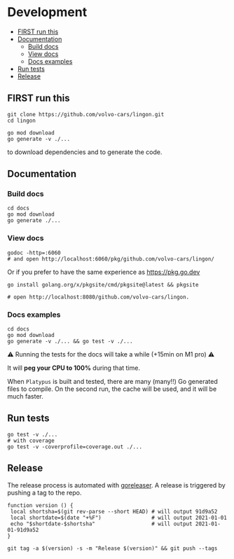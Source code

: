 # Development <!-- omit in toc -->

- [FIRST run this](#first-run-this)
- [Documentation](#documentation)
  - [Build docs](#build-docs)
  - [View docs](#view-docs)
  - [Docs examples](#docs-examples)
- [Run tests](#run-tests)
- [Release](#release)

## FIRST run this

```shell
git clone https://github.com/volvo-cars/lingon.git
cd lingon

go mod download
go generate -v ./...
```

to download dependencies and to generate the code.

## Documentation

### Build docs

```shell
cd docs
go mod download
go generate ./...
```

### View docs

```shell
godoc -http=:6060
# and open http://localhost:6060/pkg/github.com/volvo-cars/lingon/
```

Or if you prefer to have the same experience as <https://pkg.go.dev>

```shell
go install golang.org/x/pkgsite/cmd/pkgsite@latest && pkgsite

# open http://localhost:8080/github.com/volvo-cars/lingon.
```

### Docs examples

```shell
cd docs 
go mod download
go generate -v ./... && go test -v ./...
```

⚠️ Running the tests for the docs will take a while (+15min on M1 pro) ⚠️

It will **peg your CPU to 100%** during that time.

When `Platypus` is built and tested, there are many (many!!) Go generated files to compile.
On the second run, the cache will be used, and it will be much faster.

## Run tests

```shell
go test -v ./...
# with coverage
go test -v -coverprofile=coverage.out ./...
```

## Release

The release process is automated with [goreleaser](https://goreleaser.com/).
A release is triggered by pushing a tag to the repo.

```shell
function version () {
 local shortsha=$(git rev-parse --short HEAD) # will output 91d9a52
 local shortdate=$(date "+%F")                # will output 2021-01-01
 echo "$shortdate-$shortsha"                  # will output 2021-01-01-91d9a52
}

git tag -a $(version) -s -m "Release $(version)" && git push --tags
```
